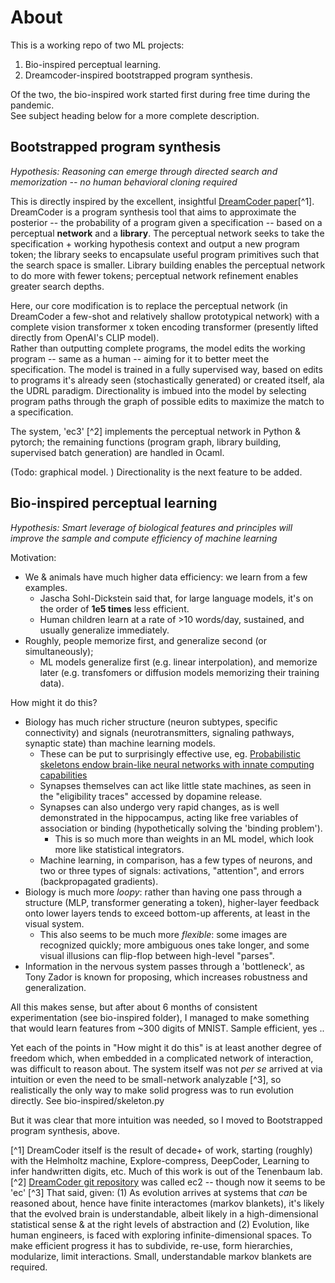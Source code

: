 # About

This is a working repo of two ML projects: 
1. Bio-inspired perceptual learning. 
2. Dreamcoder-inspired bootstrapped program synthesis.  

Of the two, the bio-inspired work started first during free time during the pandemic.  
See subject heading below for a more complete description.  

## Bootstrapped program synthesis

*Hypothesis: Reasoning can emerge through directed search and memorization -- no human behavioral cloning required*

This is directly inspired by the excellent, insightful [DreamCoder paper](http://arxiv.org/abs/2006.08381)[^1].   DreamCoder is a program synthesis tool that aims to approximate the posterior -- the probability of a program given a specification -- based on a perceptual **network** and a **library**.  The perceptual network seeks to take the specification + working hypothesis context and output a new program token; the library seeks to encapsulate useful program primitives such that the search space is smaller.  Library building enables the perceptual network to do more with fewer tokens; perceptual network refinement enables greater search depths.

Here, our core modification is to replace the perceptual network (in DreamCoder a few-shot and relatively shallow prototypical network) with a complete vision transformer x token encoding transformer (presently lifted directly from OpenAI's CLIP model).  
Rather than outputting complete programs, the model edits the working program -- same as a human -- aiming for it to better meet the specification.  The model is trained in a fully supervised way, based on edits to programs it's already seen (stochastically generated) or created itself, ala the UDRL paradigm.  Directionality is imbued into the model by selecting program paths through the graph of possible edits to maximize the match to a specification.  

The system, 'ec3' [^2] implements the perceptual network in Python & pytorch; the remaining functions (program graph, library building, supervised batch generation) are handled in Ocaml.  


(Todo: graphical model.  ) Directionality is the next feature to be added. 



## Bio-inspired perceptual learning

*Hypothesis: Smart leverage of biological features and principles will improve the sample and compute efficiency of machine learning*

Motivation: 
* We & animals have much higher data efficiency: we learn from a few examples. 
    * Jascha Sohl-Dickstein said that, for large language models, it's on the order of __1e5 times__ less efficient. 
    * Human children learn at a rate of >10 words/day, sustained, and usually generalize immediately. 
* Roughly, people memorize first, and generalize second (or simultaneously); 
    * ML models generalize first (e.g. linear interpolation), and memorize later (e.g. transfomers or diffusion models memorizing their training data).  

How might it do this? 
* Biology has much richer structure (neuron subtypes, specific connectivity) and signals (neurotransmitters, signaling pathways, synaptic state) than machine learning models. 
    * These can be put to surprisingly effective use, eg. [Probabilistic skeletons endow brain-like neural networks with innate computing capabilities](http://biorxiv.org/lookup/doi/10.1101/2021.05.18.444689)
    * Synapses themselves can act like little state machines, as seen in the "eligibility traces" accessed by dopamine release.  
    * Synapses can also undergo very rapid changes, as is well demonstrated in the hippocampus, acting like free variables of association or binding (hypothetically solving the 'binding problem'). 
        * This is so much more than weights in an ML model, which look more like statistical integrators. 
    * Machine learning, in comparison, has a few types of neurons, and two or three types of signals: activations, "attention", and errors (backpropagated gradients). 
* Biology is much more *loopy*: rather than having one pass through a structure (MLP, transformer generating a token), higher-layer feedback onto lower layers tends to exceed bottom-up afferents, at least in the visual system. 
    * This also seems to be much more *flexible*: some images are recognized quickly; more ambiguous ones take longer, and some visual illusions can flip-flop between high-level "parses".  
* Information in the nervous system passes through a 'bottleneck', as Tony Zador is known for proposing, which increases robustness and generalization.  

All this makes sense, but after about 6 months of consistent experimentation (see bio-inspired folder), I managed to make something that would learn features from ~300 digits of MNIST.  Sample efficient, yes .. 

Yet each of the points in "How might it do this" is at least another degree of freedom which, when embedded in a complicated network of interaction, was difficult to reason about. The system itself was not *per se* arrived at via intuition or even the need to be small-network analyzable [^3], so realistically the only way to make solid progress was to run evolution directly.  See bio-inspired/skeleton.py

But it was clear that more intuition was needed, so I moved to Bootstrapped program synthesis, above. 

[^1] DreamCoder itself is the result of decade+ of work, starting (roughly) with the Helmholtz machine, Explore-compress, DeepCoder, Learning to infer handwritten digits, etc.  Much of this work is out of the Tenenbaum lab. 
[^2] [DreamCoder git repository](https://github.com/ellisk42/ec) was called ec2 -- though now it seems to be 'ec'
[^3] That said, given: (1) As evolution arrives at systems that *can* be reasoned about, hence have finite interactomes (markov blankets), it's likely that the evolved brain is understandable, albeit likely in a high-dimensional statistical sense & at the right levels of abstraction and (2) Evolution, like human engineers, is faced with exploring infinite-dimensional spaces. To make efficient progress it has to subdivide, re-use, form hierarchies, modularize, limit interactions.  Small, understandable markov blankets are required. 